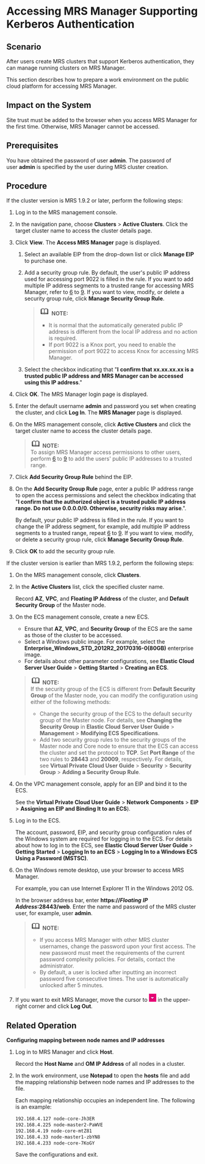 # Accessing MRS Manager Supporting Kerberos Authentication<a name="EN-US_TOPIC_0125376119"></a>

## Scenario<a name="s20330b7ef6e5401a90794743167305b1"></a>

After users create MRS clusters that support Kerberos authentication, they can manage running clusters on MRS Manager.

This section describes how to prepare a work environment on the public cloud platform for accessing MRS Manager.

## Impact on the System<a name="sd9a66de36a9142998daa10ccb344cf83"></a>

Site trust must be added to the browser when you access MRS Manager for the first time. Otherwise, MRS Manager cannot be accessed.

## Prerequisites<a name="s7df06c0ed2af4f0fb4b8d44c294a3f8b"></a>

You have obtained the password of user  **admin**. The password of user **admin**  is specified by the user during MRS cluster creation.

## Procedure<a name="s2224b7e4354345f9a67bdc1604424e52"></a>

If the cluster version is MRS 1.9.2 or later, perform the following steps:

1.  Log in to the MRS management console.
2.  In the navigation pane, choose  **Clusters** \> **Active Clusters**. Click the target cluster name to access the cluster details page.
3.  Click  **View**. The **Access MRS Manager**  page is displayed.
    1.  Select an available EIP from the drop-down list or click  **Manage EIP**  to purchase one.
    2.  Add a security group rule. By default, the user's public IP address used for accessing port 9022 is filled in the rule. If you want to add multiple IP address segments to a trusted range for accessing MRS Manager, refer to  [6](#en-us_topic_0125376155_li1049410469610)  to  [9](#en-us_topic_0125376155_li035723593115). If you want to view, modify, or delete a security group rule, click  **Manage Security Group Rule**.

        >![](public_sys-resources/icon-note.gif) **NOTE:**   
        >-   It is normal that the automatically generated public IP address is different from the local IP address and no action is required.  
        >-   If port 9022 is a Knox port, you need to enable the permission of port 9022 to access Knox for accessing MRS Manager.  

    3.  Select the checkbox indicating that "**I** **confirm that xx.xx.xx.xx is a trusted public IP address and MRS Manager can be accessed using this IP address**."

4.  Click  **OK**. The MRS Manager login page is displayed.
5.  Enter the default username  **admin** and password you set when creating the cluster, and click **Log In**. The  **MRS Manager**  page is displayed.
6.  <a name="en-us_topic_0125376155_li1049410469610"></a>On the MRS management console, click  **Active Clusters**  and click the target cluster name to access the cluster details page.

    >![](public_sys-resources/icon-note.gif) **NOTE:**   
    >To assign MRS Manager access permissions to other users, perform  [6](#en-us_topic_0125376155_li1049410469610)  to  [9](#en-us_topic_0125376155_li035723593115)  to add the users' public IP addresses to a trusted range.  

7.  Click  **Add Security Group Rule**  behind the EIP.
8.  On the  **Add Security Group Rule**  page, enter a public IP address range to open the access permissions and select the checkbox indicating that "**I confirm that the authorized object is a trusted public IP address range. Do not use 0.0.0.0/0. Otherwise, security risks may arise**.".

    By default, your public IP address is filled in the rule. If you want to change the IP address segment, for example, add multiple IP address segments to a trusted range, repeat  [6](#en-us_topic_0125376155_li1049410469610)  to  [9](#en-us_topic_0125376155_li035723593115). If you want to view, modify, or delete a security group rule, click  **Manage Security Group Rule**.

9.  <a name="en-us_topic_0125376155_li035723593115"></a>Click  **OK**  to add the security group rule.

If the cluster version is earlier than MRS 1.9.2, perform the following steps:

1.  On the MRS management console, click  **Clusters**.
2.  In the  **Active Clusters**  list, click the specified cluster name.

    Record  **AZ**, **VPC**, and **Floating IP Address** of the cluster, and **Default Security Group**  of the Master node.

3.  On the ECS management console, create a new ECS.

    -   Ensure that  **AZ**, **VPC**, and **Security Group**  of the ECS are the same as those of the cluster to be accessed.
    -   Select a Windows public image. For example, select the  **Enterprise\_Windows\_STD\_2012R2\_20170316-0\(80GB\)**  enterprise image.
    -   For details about other parameter configurations, see  **Elastic Cloud Server User Guide**  \>  **Getting Started**  \>  **Creating an ECS**.

    >![](public_sys-resources/icon-note.gif) **NOTE:**   
    >If the security group of the ECS is different from  **Default Security Group**  of the Master node, you can modify the configuration using either of the following methods:  
    >-   Change the security group of the ECS to the default security group of the Master node. For details, see  **Changing the Security Group** in **Elastic Cloud Server User Guide**  \>  **Management**  \>  **Modifying ECS Specifications**.  
    >-   Add two security group rules to the security groups of the Master node and Core node to ensure that the ECS can access the cluster and set the protocol to  **TCP**. Set **Port Range** of the two rules to **28443** and **20009**, respectively. For details, see **Virtual Private Cloud User Guide**  \>  **Security**  \>  **Security Group**  \>  **Adding a Security Group Rule**.  

4.  On the VPC management console, apply for an EIP and bind it to the ECS.

    See the  **Virtual Private Cloud User Guide**  \>  **Network Components**  \>  **EIP**  \>  **Assigning an EIP and Binding It to an ECS**\).

5.  Log in to the ECS.

    The account, password, EIP, and security group configuration rules of the Windows system are required for logging in to the ECS. For details about how to log in to the ECS, see  **Elastic Cloud Server User Guide**  \>  **Getting Started**  \>  **Logging In to an ECS**  \>  **Logging In to a Windows ECS Using a Password \(MSTSC\)**.

6.  On the Windows remote desktop, use your browser to access MRS Manager.

    For example, you can use Internet Explorer 11 in the Windows 2012 OS.

    In the browser address bar, enter  **https://_Floating_** **_IP Address_:28443/web**. Enter the name and password of the MRS cluster user, for example, user **admin**.

    >![](public_sys-resources/icon-note.gif) **NOTE:**   
    >-   If you access MRS Manager with other MRS cluster usernames, change the password upon your first access. The new password must meet the requirements of the current password complexity policies. For details, contact the administrator.  
    >-   By default, a user is locked after inputting an incorrect password five consecutive times. The user is automatically unlocked after 5 minutes.  

7.  If you want to exit MRS Manager, move the cursor to  ![](figures/icon_mrs_loginout-dt.jpg) in the upper-right corner and click **Log Out**.

## Related Operation<a name="section5824002417933"></a>

**Configuring mapping between node names and IP addresses**

1.  Log in to MRS Manager and click  **Host**.

    Record the  **Host Name** and **OM IP Address**  of all nodes in a cluster.

2.  In the work environment, use  **Notepad** to open the **hosts**  file and add the mapping relationship between node names and IP addresses to the file.

    Each mapping relationship occupies an independent line. The following is an example:

    ```
    192.168.4.127 node-core-Jh3ER
    192.168.4.225 node-master2-PaWVE
    192.168.4.19 node-core-mtZ81
    192.168.4.33 node-master1-zbYN8
    192.168.4.233 node-core-7KoGY
    ```

    Save the configurations and exit.


